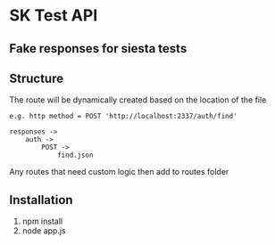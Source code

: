 # SK Test API
## Fake responses for siesta tests

## Structure
The route will be dynamically created based on the location of the file

	e.g. http method = POST 'http://localhost:2337/auth/find'

	responses ->
		auth ->
			POST ->
				find.json

Any routes that need custom logic then add to routes folder

## Installation
1. npm install
2. node app.js